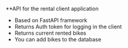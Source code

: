 **API for the rental client application
- Based on FastAPI framework
- Returns Auth token for logging in the client
- Returns current rented bikes
- You can add bikes to the database
